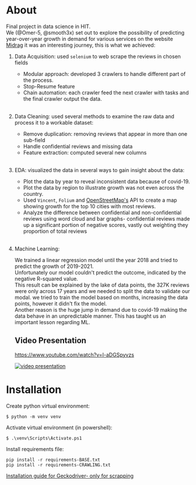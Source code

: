 # About

Final project in data science in HIT. <br>
We (@Omer-5, @smooth3x) set out to explore the possibility of predicting year-over-year growth in demand for various services on the website [Midrag](www.midrag.co.il) it was an interesting journey, this is what we achieved:
1. Data Acquisition: used `selenium` to web scrape the reviews in chosen fields
    * Modular approach: developed 3 crawlers to handle different part of the process.
    * Stop-Resume feature
    * Chain automation: each crawler feed the next crawler with tasks and the final crawler output the data.
    <br><br>
2. Data Cleaning: used several methods to examine the raw data and process it to a workable dataset:
    * Remove duplication: removing reviews that appear in more than one sub-field
    * Handle confidential reviews and missing data
    * Feature extraction: computed several new columns
    <br><br>
3. EDA: visualized the data in several ways to gain insight about the data:
    * Plot the data by year to reveal inconsistent data because of covid-19.
    * Plot the data by  region to illustrate growth was not even across the country.
    * Used `Vincent`, `Folium` and [OpenStreetMap's](www.openstreetmap.org) API to create a map showing growth for the top 10 cities with most reviews.
    * Analyze the difference between confidential and non-confidential reviews using word cloud and bar graphs- confidential reviews made up a significant portion of negative scores, vastly out weighting they proportion of total reviews
    <br><br>
4. Machine Learning:

    We trained a linear regression model until the year 2018 and tried to predict the growth of 2019-2021. <br>
    Unfortunately our model couldn't predict the outcome, indicated by the negative R-squared value. <br>
    This result can be explained by the lake of data points, the 327K reviews were only across 17 years and we needed to split the data to validate our modal. we tried to train the model based on months, increasing the data points, however it didn't fix the model.
    <br>
    Another reason is the huge jump in demand due to covid-19 making the data behave in an  unpredictable manner. This has taught us an important lesson regarding ML.

    ## Video Presentation
    https://www.youtube.com/watch?v=I-aDGSpyvzs

    [![video presentation](http://img.youtube.com/vi/I-aDGSpyvzs/0.jpg)](http://www.youtube.com/watch?v=I-aDGSpyvzs)


# Installation

Create python virtual environment:
```
$ python -m venv venv
```

Activate virtual environment (in powershell):
```
$ .\venv\Scripts\Activate.ps1
```

Install requirements file:
```
pip install -r requirements-BASE.txt
pip install -r requirements-CRAWLING.txt

```

[Installation guide for Geckodriver- only for scrapping](https://github.com/mozilla/geckodriver/releases/tag/v0.32.0)



